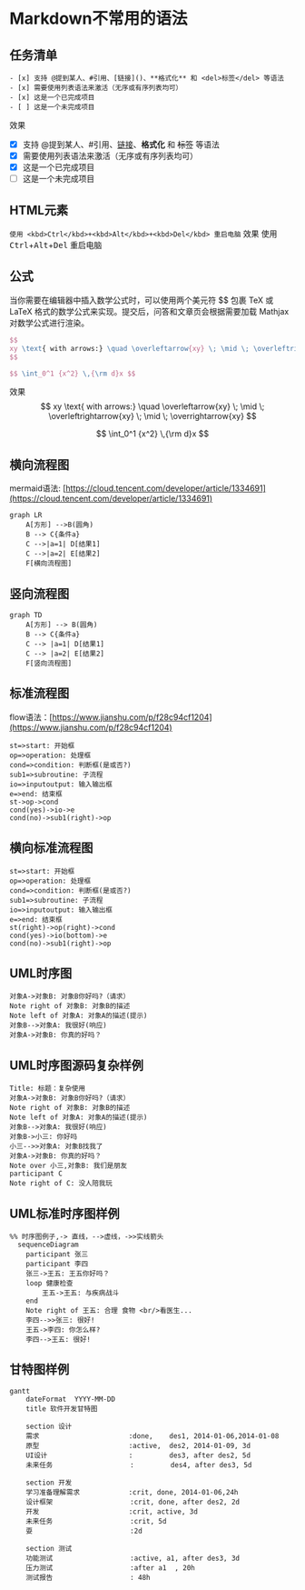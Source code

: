# Markdown不常用的语法

## 任务清单
```
- [x] 支持 @提到某人、#引用、[链接]()、**格式化** 和 <del>标签</del> 等语法
- [x] 需要使用列表语法来激活（无序或有序列表均可）
- [x] 这是一个已完成项目
- [ ] 这是一个未完成项目
```
效果
- [x] 支持 @提到某人、#引用、[链接]()、**格式化** 和 <del>标签</del> 等语法
- [x] 需要使用列表语法来激活（无序或有序列表均可）
- [x] 这是一个已完成项目
- [ ] 这是一个未完成项目

## HTML元素
`使用 <kbd>Ctrl</kbd>+<kbd>Alt</kbd>+<kbd>Del</kbd> 重启电脑`
效果
使用 <kbd>Ctrl</kbd>+<kbd>Alt</kbd>+<kbd>Del</kbd> 重启电脑

## 公式
当你需要在编辑器中插入数学公式时，可以使用两个美元符 $$ 包裹 TeX 或 LaTeX 格式的数学公式来实现。提交后，问答和文章页会根据需要加载 Mathjax 对数学公式进行渲染。
```latex
$$ 
xy \text{ with arrows:} \quad \overleftarrow{xy} \; \mid \; \overleftrightarrow{xy} \; \mid \; \overrightarrow{xy} 
$$

$$ \int_0^1 {x^2} \,{\rm d}x $$
```
效果
$$ 
xy \text{ with arrows:} \quad \overleftarrow{xy} \; \mid \; \overleftrightarrow{xy} \; \mid \; \overrightarrow{xy} 
$$

$$ \int_0^1 {x^2} \,{\rm d}x $$

## 横向流程图
mermaid语法: [https://cloud.tencent.com/developer/article/1334691](https://cloud.tencent.com/developer/article/1334691)
```mermaid
graph LR
    A[方形] -->B(圆角)
    B --> C{条件a}
    C -->|a=1| D[结果1]
    C -->|a=2| E[结果2]
    F[横向流程图]
```

## 竖向流程图
```mermaid
graph TD
    A[方形] --> B(圆角)
    B --> C{条件a}
    C --> |a=1| D[结果1]
    C --> |a=2| E[结果2]
    F[竖向流程图]
```

## 标准流程图
flow语法：[https://www.jianshu.com/p/f28c94cf1204](https://www.jianshu.com/p/f28c94cf1204)
```flow
st=>start: 开始框
op=>operation: 处理框
cond=>condition: 判断框(是或否?)
sub1=>subroutine: 子流程
io=>inputoutput: 输入输出框
e=>end: 结束框
st->op->cond
cond(yes)->io->e
cond(no)->sub1(right)->op
```

## 横向标准流程图
```flow
st=>start: 开始框
op=>operation: 处理框
cond=>condition: 判断框(是或否?)
sub1=>subroutine: 子流程
io=>inputoutput: 输入输出框
e=>end: 结束框
st(right)->op(right)->cond
cond(yes)->io(bottom)->e
cond(no)->sub1(right)->op
```

## UML时序图
```sequence
对象A->对象B: 对象B你好吗?（请求）
Note right of 对象B: 对象B的描述
Note left of 对象A: 对象A的描述(提示)
对象B-->对象A: 我很好(响应)
对象A->对象B: 你真的好吗？
```

## UML时序图源码复杂样例
```sequence
Title: 标题：复杂使用
对象A->对象B: 对象B你好吗?（请求）
Note right of 对象B: 对象B的描述
Note left of 对象A: 对象A的描述(提示)
对象B-->对象A: 我很好(响应)
对象B->小三: 你好吗
小三-->>对象A: 对象B找我了
对象A->对象B: 你真的好吗？
Note over 小三,对象B: 我们是朋友
participant C
Note right of C: 没人陪我玩
```

## UML标准时序图样例
```mermaid
%% 时序图例子,-> 直线，-->虚线，->>实线箭头
  sequenceDiagram
    participant 张三
    participant 李四
    张三->王五: 王五你好吗？
    loop 健康检查
        王五->王五: 与疾病战斗
    end
    Note right of 王五: 合理 食物 <br/>看医生...
    李四-->>张三: 很好!
    王五->李四: 你怎么样?
    李四-->王五: 很好!
```

## 甘特图样例
```mermaid
gantt
    dateFormat  YYYY-MM-DD
    title 软件开发甘特图

    section 设计
    需求                      :done,    des1, 2014-01-06,2014-01-08
    原型                      :active,  des2, 2014-01-09, 3d
    UI设计                    :         des3, after des2, 5d
    未来任务                   :         des4, after des3, 5d
    
    section 开发
    学习准备理解需求            :crit, done, 2014-01-06,24h
    设计框架                   :crit, done, after des2, 2d
    开发                      :crit, active, 3d
    未来任务                   :crit, 5d
    耍                        :2d

    section 测试
    功能测试                   :active, a1, after des3, 3d
    压力测试                   :after a1  , 20h
    测试报告                   : 48h
```